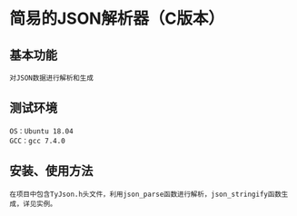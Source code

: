 # 简易的JSON解析器（C版本）
## 基本功能
    对JSON数据进行解析和生成
## 测试环境
    OS：Ubuntu 18.04
    GCC：gcc 7.4.0
## 安装、使用方法
    在项目中包含TyJson.h头文件，利用json_parse函数进行解析，json_stringify函数生成，详见实例。

